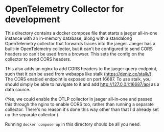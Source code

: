 # OpenTelemetry Collector for development

This directory contains a docker compose file that starts a jaeger all-in-one instance
with an in-memory database, along with a standalong OpenTelemetry collector that forwards
traces into the jaeger. Jaeger has a built-in OpenTelemetry collector, but it can't be
configured to send CORS headers so can't be used from a browser. This sets the config on
the collector to send CORS headers.

This also adds an nginx to add CORS headers to the jaeger query endpoint, such that it can
be used from webapps like stalk (https://deniz.co/stalk/). The CORS enabled endpoint is
exposed on port 16687. To use stalk, you should simply be able to navigate to it and add
http://127.0.0.1:16687/api as a data source.

(Yes, we could enable the OTLP collector in jaeger all-in-one and passed this through
the nginx to enable CORS too, rather than running a separate collector. There's no reason
it's done this way other than that I'd already set up the separate collector.)

Running `docker compose up` in this directory should be all you need.
